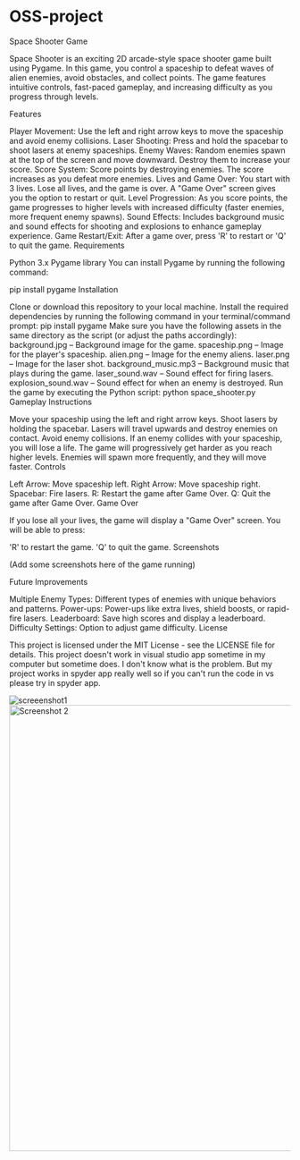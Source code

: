 # OSS-project
Space Shooter Game

Space Shooter is an exciting 2D arcade-style space shooter game built using Pygame. In this game, you control a spaceship to defeat waves of alien enemies, avoid obstacles, and collect points. The game features intuitive controls, fast-paced gameplay, and increasing difficulty as you progress through levels.

Features

Player Movement: Use the left and right arrow keys to move the spaceship and avoid enemy collisions.
Laser Shooting: Press and hold the spacebar to shoot lasers at enemy spaceships.
Enemy Waves: Random enemies spawn at the top of the screen and move downward. Destroy them to increase your score.
Score System: Score points by destroying enemies. The score increases as you defeat more enemies.
Lives and Game Over: You start with 3 lives. Lose all lives, and the game is over. A "Game Over" screen gives you the option to restart or quit.
Level Progression: As you score points, the game progresses to higher levels with increased difficulty (faster enemies, more frequent enemy spawns).
Sound Effects: Includes background music and sound effects for shooting and explosions to enhance gameplay experience.
Game Restart/Exit: After a game over, press 'R' to restart or 'Q' to quit the game.
Requirements

Python 3.x
Pygame library
You can install Pygame by running the following command:

pip install pygame
Installation

Clone or download this repository to your local machine.
Install the required dependencies by running the following command in your terminal/command prompt:
pip install pygame
Make sure you have the following assets in the same directory as the script (or adjust the paths accordingly):
background.jpg – Background image for the game.
spaceship.png – Image for the player's spaceship.
alien.png – Image for the enemy aliens.
laser.png – Image for the laser shot.
background_music.mp3 – Background music that plays during the game.
laser_sound.wav – Sound effect for firing lasers.
explosion_sound.wav – Sound effect for when an enemy is destroyed.
Run the game by executing the Python script:
python space_shooter.py
Gameplay Instructions

Move your spaceship using the left and right arrow keys.
Shoot lasers by holding the spacebar. Lasers will travel upwards and destroy enemies on contact.
Avoid enemy collisions. If an enemy collides with your spaceship, you will lose a life.
The game will progressively get harder as you reach higher levels. Enemies will spawn more frequently, and they will move faster.
Controls

Left Arrow: Move spaceship left.
Right Arrow: Move spaceship right.
Spacebar: Fire lasers.
R: Restart the game after Game Over.
Q: Quit the game after Game Over.
Game Over

If you lose all your lives, the game will display a "Game Over" screen. You will be able to press:

'R' to restart the game.
'Q' to quit the game.
Screenshots

(Add some screenshots here of the game running)

Future Improvements

Multiple Enemy Types: Different types of enemies with unique behaviors and patterns.
Power-ups: Power-ups like extra lives, shield boosts, or rapid-fire lasers.
Leaderboard: Save high scores and display a leaderboard.
Difficulty Settings: Option to adjust game difficulty.
License

This project is licensed under the MIT License - see the LICENSE file for details.
This project doesn't work in visual studio app sometime in my computer but sometime does. I don't know what is the problem.
But my project works in spyder app really well so if you can't run the code in vs please try in spyder app.

![screeenshot1](https://github.com/user-attachments/assets/d418ca6d-50e3-458e-bc21-270132d08e13)<img width="798" alt="Screenshot 2" src="https://github.com/user-attachments/assets/078bc534-b6e0-4a5f-b395-b7d059f91877">


